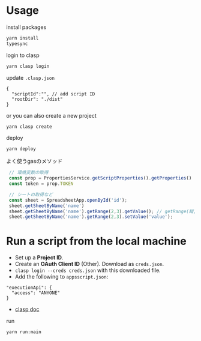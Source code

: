 # Usage

install packages
```bash
yarn install
typesync
```

login to clasp
```bash
yarn clasp login
```

update `.clasp.json`
```
{
  "scriptId":"", // add script ID
  "rootDir": "./dist"
}
```

or you can also create a new project
```bash
yarn clasp create
```

deploy
```bash
yarn deploy
```

よく使うgasのメソッド
```js
 // 環境変数の取得
 const prop = PropertiesService.getScriptProperties().getProperties()
 const token = prop.TOKEN

 // シートの取得など
 const sheet = SpreadsheetApp.openById('id');
 sheet.getSheetByName('name')
 sheet.getSheetByName('name').getRange(2,3).getValue(); // getRange(縦, 横)
 sheet.getSheetByName('name').getRange(2,3).setValue('value');
```

# Run a script from the local machine


- Set up a **Project ID**.
- Create an **OAuth Client ID** (Other). Download as `creds.json`.
- `clasp login --creds creds.json` with this downloaded file. 
- Add the following to `appsscript.json`:
```
"executionApi": {
  "access": "ANYONE"
}
```

- [clasp doc](https://github.com/google/clasp/blob/master/docs/run.md)  

run
```bash
yarn run:main
```
